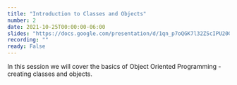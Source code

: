 ```yaml
---
title: "Introduction to Classes and Objects"
number: 2
date: 2021-10-25T00:00:00-06:00
slides: "https://docs.google.com/presentation/d/1qn_p7oQGK7l32ZScIPU20GBANtYoJ97ivH2sODwT6J8/edit?usp=sharing"
recording: ""
ready: False
---
```


In this session we will cover the basics of Object Oriented Programming - creating classes and objects.
